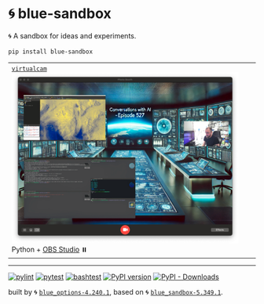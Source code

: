 # 🌀 blue-sandbox

🌀 A sandbox for ideas and experiments.

```bash
pip install blue-sandbox
```

|   |   |   |
| --- | --- | --- |
| [`virtualcam`](./blue_sandbox/virtualcam) [![image](https://github.com/kamangir/assets/raw/main/blue-sandbox/virtualcam.png?raw=true)](./blue_sandbox/virtualcam) Python + [OBS Studio](https://obsproject.com/) ⏸️ |  |  |

---


[![pylint](https://github.com/kamangir/blue-sandbox/actions/workflows/pylint.yml/badge.svg)](https://github.com/kamangir/blue-sandbox/actions/workflows/pylint.yml) [![pytest](https://github.com/kamangir/blue-sandbox/actions/workflows/pytest.yml/badge.svg)](https://github.com/kamangir/blue-sandbox/actions/workflows/pytest.yml) [![bashtest](https://github.com/kamangir/blue-sandbox/actions/workflows/bashtest.yml/badge.svg)](https://github.com/kamangir/blue-sandbox/actions/workflows/bashtest.yml) [![PyPI version](https://img.shields.io/pypi/v/blue-sandbox.svg)](https://pypi.org/project/blue-sandbox/) [![PyPI - Downloads](https://img.shields.io/pypi/dd/blue-sandbox)](https://pypistats.org/packages/blue-sandbox)

built by 🌀 [`blue_options-4.240.1`](https://github.com/kamangir/awesome-bash-cli), based on 🌀 [`blue_sandbox-5.349.1`](https://github.com/kamangir/blue-sandbox).
